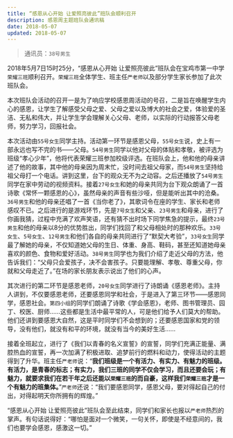```yaml
---
title: “感恩从心开始 让爱照亮彼此”班队会顺利召开
description: 感恩周主题班队会通讯稿
date: 2018-05-07
updated: 2018-05-07
---
```


> 通讯员：`38号男生`

2018年5月7日15时25分，“感恩从心开始 让爱照亮彼此”班队会在宝鸡市第一中学`荣耀三班`顺利召开。`荣耀三班`全体学生、班主任`严老师`以及部分学生家长参加了此次班队会。

本次班队会活动的召开一是为了响应学校感恩周活动的号召，二是旨在唤醒学生内心的感恩，让学生了解感受父母之爱、父母之爱以及博大的社会之爱，体验爱的圣洁、无私和伟大，并让学生学会理解关心父母、老师，以实际的行动报答父母老师，努力学习，回报社会。

本次活动由`55号女生`同学主持。活动第一环节是感恩父母，`55号女生`说，史上有一部永远也写不完的书——父母。`54号男生`同学以他对父母的体贴和孝敬，被评选为班级“孝心少年”，他将代表荣耀三班参加校级评选。在班队会上，他和他的母亲讲述了他的故事，其中他的母亲因为周末忙，没时间去祖父母家，而`54号男生`坚持给祖父母打一个电话。讲到这里，台下的观众无不为之动容。之后还播放了`54号男生`同学在家中劳动的视频资料。接着`27号女生`和她的母亲共同为台下观众朗诵了一首诗歌《常怀一颗感恩的心》，虽然母亲的声音有些沙哑，但是能听出其中的沧桑。`36号男生`和他的母亲还唱了一首《当你老了》，其歌词令在座的学生、家长和老师感叹不已。之后进行的是游戏环节，先是`7号女生`和父亲、`23号男生`和母亲，进行了你画我猜，过程中充满了欢声笑语，还有猜不出时场下同学焦急的提示，最终`23号男生`和他的母亲以8分的优势胜出，同学们找回了和父母相处时的那种欢乐。`33号女生`、`5号女生`、`12号男生`和他们各自的母亲共同进行了“默契大考验”，`33号女生`同学最了解她的母亲，不仅知道她父母的生日、体重、身高、鞋码，甚至还知道她母亲喜欢的颜色、食物和爱好活动。`38号男生`同学也为我们介绍了走近父母的方法，他告诉我们：“父母只会爱孩子，决不会害孩子。只要能理解、孝敬、尊重父母，你就和父母走近了。”在场的家长朋友表示说出了他们的心声。

其次进行的第二环节是感恩老师，`20号女生`同学进行了诗朗诵《感恩老师》。主持人讲到，不仅要感恩老师，还要感恩同学和社会，于是进入了第三环节——感恩同学，感恩社会。`第四小组`的同学们朗诵了诗歌《学会感恩》，老师、图书管理员、园丁、校医、厨师……这些都是生活中最平常的人，可是他们给予人们莫大的帮助。他们还讲到要感恩大自然，这是平时同学们不会想到的；还要感恩国家和党的领导，没有他们，就没有和平的环境，就没有当今的美好生活……

接着全班起立，进行了《我们以青春的名义宣誓》的宣誓，同学们充满正能量、满腔热血的宣誓，再一次加满了积极进取、追梦前行的燃料和动力，使得活动的主题得到了升华。班主任`严老师`说：“**我们班级是一个有活力、有实力、有魅力的班级。有活力，是青春的标志；有实力，我们三班的同学不仅会学习，而且还要会玩；有魅力，就要求我们在若干年之后还能以`荣耀三班`的而自豪，这样我们`荣耀三班`才是一个有魅力的班集体。**”`严老师`还说：“我们要感恩同学，感恩父母，要对得起自己的付出，对得起明天你所拥有的辉煌。”

“感恩从心开始 让爱照亮彼此”班队会至此结束，同学们和家长也报以`严老师`热烈的掌声。有句话说得好：“哪怕是面对一个微笑，一句关怀，即使是不经意间的，我们也要学会感恩，感激这一切。”